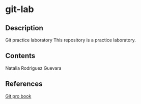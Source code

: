 # git-lab

## Description

Git practice laboratory
This repository is a practice laboratory.

## Contents


Natalia Rodriguez Guevara

## References
[Git pro book](https://git-scm.com/book/en/v2)
